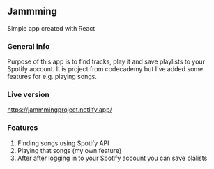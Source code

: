## Jammming

Simple app created with React

### General Info 

Purpose of this app is to find tracks, play it and save playlists to your Spotify account. It is project from codecademy but I've added some features for e.g. playing songs. 

### Live version

https://jammmingproject.netlify.app/

### Features 

1. Finding songs using Spotify API
2. Playing that songs (my own feature)
3. After after logging in to your Spotify account you can save plalists
  
